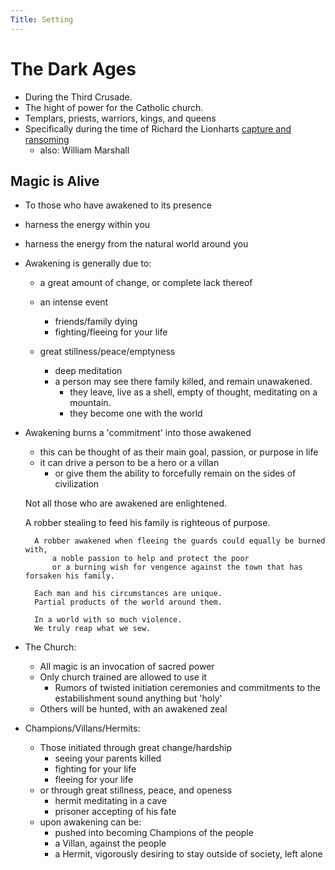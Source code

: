 ```yaml
---
Title: Setting
---
```


The Dark Ages
=============

* During the Third Crusade.  
* The hight of power for the Catholic church.
* Templars, priests, warriors, kings, and queens
* Specifically during the time of Richard the Lionharts [capture and ransoming](http://en.wikipedia.org/wiki/Richard_I_of_England#Captivity_and_return)
	* also: William Marshall

## Magic is Alive
* To those who have awakened to its presence
* harness the energy within you
* harness the energy from the natural world around you

* Awakening is generally due to:
	* a great amount of change, or complete lack thereof

	* an intense event
		* friends/family dying
		* fighting/fleeing for your life

	* great stillness/peace/emptyness
		* deep meditation
		* a person may see there family killed, and remain unawakened.
			* they leave, live as a shell, empty of thought, meditating on a mountain.
			* they become one with the world

* Awakening burns a 'commitment' into those awakened
	* this can be thought of as their main goal, passion, or purpose in life
	* it can drive a person to be a hero or a villan
		* or give them the ability to forcefully remain on the sides of civilization
		
    Not all those who are awakened are enlightened.
    
    A robber stealing to feed his family is righteous of purpose.

		A robber awakened when fleeing the guards could equally be burned with, 
			a noble passion to help and protect the poor
			or a burning wish for vengence against the town that has forsaken his family.

		Each man and his circumstances are unique.
		Partial products of the world around them.

		In a world with so much violence.
		We truly reap what we sew.

* The Church:
	* All magic is an invocation of sacred power
	* Only church trained are allowed to use it
		* Rumors of twisted initiation ceremonies and commitments to the estabilishment sound anything but 'holy'
	* Others will be hunted, with an awakened zeal

* Champions/Villans/Hermits:
	* Those initiated through great change/hardship
		* seeing your parents killed
		* fighting for your life
		* fleeing for your life
	* or through great stillness, peace, and openess
		* hermit meditating in a cave
		* prisoner accepting of his fate
	* upon awakening can be:
		* pushed into becoming Champions of the people
		* a Villan, against the people
		* a Hermit, vigorously desiring to stay outside of society, left alone
